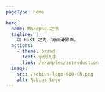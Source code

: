 ```yaml
---
pageType: home

hero:
  name: Makepad 之书
  tagline: |
    以 Rust 之力，铸丝滑界面。
  actions:
    - theme: brand
      text: 示例入手
      link: /examples/introduction
  image:
    src: /robius-logo-680-CN.png
    alt: Robius Logo
---
```

